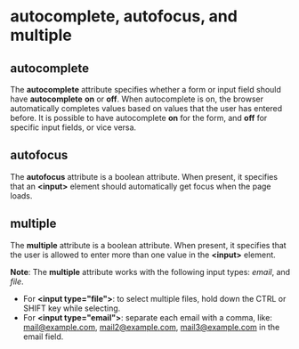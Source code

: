
# autocomplete, autofocus, and multiple

## autocomplete

The **autocomplete** attribute specifies whether a form or input field should have **autocomplete** **on** or **off**. 
When autocomplete is on, the browser automatically completes values based on values that the user has entered before. 
It is possible to have autocomplete **on** for the form, and **off** for specific input fields, or vice versa.

## autofocus

The **autofocus** attribute is a boolean attribute. 
When present, it specifies that an **&lt;input&gt;** element should automatically get focus when the page loads.

## multiple
The **multiple** attribute is a boolean attribute. 
When present, it specifies that the user is allowed to enter more than one value in the **&lt;input&gt;** element. 

**Note**:
The **multiple** attribute works with the following input types: *email*, and *file*.

- For **&lt;input type="file"&gt;**: to select multiple files, hold down the CTRL or SHIFT key while selecting.
- For **&lt;input type="email"&gt;**: separate each email with a comma, like: mail@example.com, mail2@example.com, mail3@example.com in the email field.